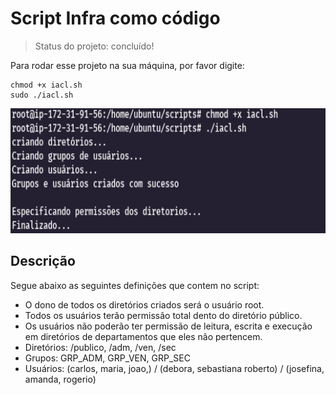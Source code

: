 # Script Infra como código

> Status do projeto: concluído!

Para rodar esse projeto na sua máquina, por favor digite:
```
chmod +x iacl.sh
sudo ./iacl.sh 
```

<p align="center">
<img width="900" height="200" src="src/assets/Captura de tela_2023-04-02_19-45-44.png">
</p>

## Descrição
Segue abaixo as seguintes definições que contem no script:

- O dono de todos os diretórios criados será o usuário root.
- Todos os usuários terão permissão total dento do diretório público.
- Os usuários não poderão ter permissão de leitura, escrita e execução em diretórios de departamentos que eles não pertencem.
- Diretórios: /publico, /adm, /ven, /sec
- Grupos: GRP_ADM, GRP_VEN, GRP_SEC
- Usuários: 
(carlos, maria, joao,) / (debora, sebastiana roberto) / (josefina, amanda, rogerio)  